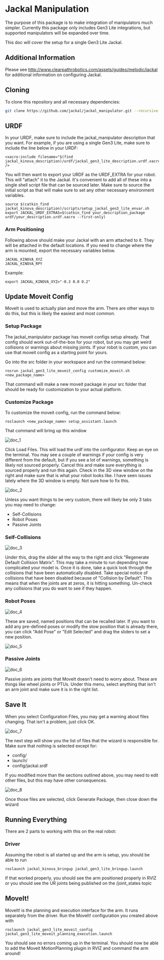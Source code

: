 # Jackal Manipulation
The purpose of this package is to make integration of manipulators much simpler.  Currently this package only includes Gen3 Lite integrations, but supported manipulators will be expanded over time.

This doc will cover the setup for a single Gen3 Lite Jackal.

## Additional Information
Please see http://www.clearpathrobotics.com/assets/guides/melodic/jackal for additional information on configuring Jackal.

## Cloning
To clone this repository and all necessary dependencies:

```bash
git clone https://github.com/jackal/jackal_manipulator.git --recursive
```

## URDF
In your URDF, make sure to include the jackal_manipulator description that you want. For example, if you are using a single Gen3 Lite, make sure to include the line below in your URDF:

```
<xacro:include filename="$(find jackal_kinova_description)/urdf/jackal_gen3_lite_description.urdf.xacro" />
```

You will then want to export your URDF as the URDF_EXTRA for your robot.  This will "attach" it to the Jackal.  It's convenient to add all of these into a single shell script file that can be sourced later. Make sure to source the initial script as that will make sure to set any other necessary environment variables.

```
source $(catkin_find jackal_kinova_description)/scripts/setup_jackal_gen3_lite_envar.sh
export JACKAL_URDF_EXTRAS=$(catkin_find your_description_package urdf/your_description.urdf.xacro --first-only)
```

### Arm Positioning
Following above should make your Jackal with an arm attached to it.  They will be attached in the default locations.  If you need to change where the arm is mounted, export the necessary variables below.

```
JACKAL_KINOVA_XYZ
JACKAL_KINOVA_RPY
```
Example:

```
export JACKAL_KINOVA_XYZ="-0.3 0.0 0.2"
```

## Update Moveit Config
MoveIt is used to actually plan and move the arm.  There are other ways to do this, but this is likely the easiest and most common.

### Setup Package
The jackal_manipulator package has moveit configs setup already.  That config should work out-of-the-box for your robot, but you may get weird collisions or warnings about missing joints.  If your robot is custom, you can use that moveit config as a starting point for yours.

Go into the src folder in your workspace and run the command below:

```
rosrun jackal_gen3_lite_moveit_config customize_moveit.sh <new_package_name>
```

That command will make a new moveit package in your src folder that should be ready for customization to your actual platform.

### Customize Package

To customize the moveit config, run the command below:

```
roslaunch <new_package_name> setup_assistant.launch
```

That command will bring up this window

![doc_1](doc_1.png)

Click Load Files.  This will load the urdf into the configurator.  Keep an eye on the terminal.  You may see a couple of warnings if your config is very different from the default, but if you see a lot of warnings, something is likely not sourced properly.  Cancel this and make sure everything is sourced properly and run this again.  Check in the 3D view window on the right and make sure that is what your robot looks like.  I have seen issues lately where the 3D window is empty.  Not sure how to fix this.

![doc_2](doc_2.png)

Unless you want things to be very custom, there will likely be only 3 tabs you may need to change:

- Self-Collisions
- Robot Poses
- Passive Joints

### Self-Collisions

![doc_3](doc_3.png)

Under this, drag the slider all the way to the right and click "Regenerate Default Collision Matrix".  This may take a minute to run depending how complicated your model is.  Once it is done, take a quick look through the collisions that have been automatically disabled.  Take special notice of collisions that have been disabled because of "Collision by Default".  This means that when the joints are at zeros, it is hitting something.  Un-check any collisions that you do want to see if they happen.

### Robot Poses

![doc_4](doc_4.png)

These are saved, named positions that can be recalled later.  If you want to add any pre-defined poses or modify the stow position that is already there, you can click "Add Pose" or "Edit Selected" and drag the sliders to set a new position.

![doc_5](doc_5.png)

### Passive Joints

![doc_6](doc_6.png)

Passive joints are joints that MoveIt doesn't need to worry about.  These are things like wheel joints or PTUs.  Under this menu, select anything that isn't an arm joint and make sure it is in the right list.

## Save It
When you select Configuration Files, you may get a warning about files changing.  That isn't a problem, just click OK.

![doc_7](doc_7.png)

The next step will show you the list of files that the wizard is responsible for.  Make sure that nothing is selected except for:

- config/
- launch/
- config/jackal.srdf

If you modified more than the sections outlined above, you may need to edit other files, but this may have other consequences.

![doc_8](doc_8.png)

Once those files are selected, click Generate Package, then close down the wizard

## Running Everything
There are 2 parts to working with this on the real robot:

### Driver
Assuming the robot is all started up and the arm is setup, you should be able to run

```
roslaunch jackal_kinova_bringup jackal_gen3_lite_bringup.launch
```

If that worked properly, you should see the arm positioned properly in RVIZ or you should see the UR joints being published on the /joint_states topic

## MoveIt!
MoveIt! is the planning and execution interface for the arm.  It runs separately from the driver.  Run the MoveIt! configuration you created above with

```
roslaunch jackal_gen3_lite_moveit_config jackal_gen3_lite_moveit_planning_execution.launch
```

You should see no errors coming up in the terminal.  You should now be able to add the Moveit MotionPlanning plugin in RVIZ and command the arm around!
